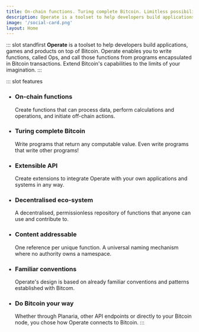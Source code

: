 ```yaml
---
title: On-chain functions. Turing complete Bitcoin. Limitless possibilities.
description: Operate is a toolset to help developers build applications, games and products on top of Bitcoin.
image: '/social-card.png'
layout: Home
---
```


::: slot standfirst
**Operate** is a toolset to help developers build applications, games and products on top of Bitcoin. Operate enables you to write functions, called Ops, and call those functions from programs encapsulated in Bitcoin transactions. Extend Bitcoin's capabilities to the limits of your imagination.
:::

::: slot features
* ### On-chain functions
  Create functions that can process data, perform calculations and operations, and initiate off-chain actions.

* ### Turing complete Bitcoin
  Write programs that return any computable value. Even write programs that write other programs!

* ### Extensible API
  Create extensions to integrate Operate with your own applications and systems in any way.

* ### Decentralised eco-system
  A decentralised, permissionless repository of functions that anyone can use and contribute to.

* ### Content addressable
  One reference per unique function. A universal naming mechanism where no authority owns a namespace.

* ### Familiar conventions
  Operate's design is based on already familiar conventions and patterns established with Bitcom.

* ### Do Bitcoin your way
  Whether through Planaria, other API endpoints or directly to your Bitcoin node, you chose how Operate connects to Bitcoin.
:::